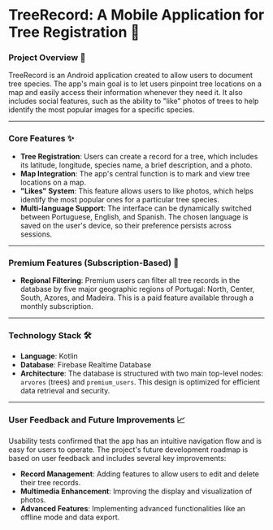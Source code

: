 # TreeRecord: A Mobile Application for Tree Registration 🌳

### Project Overview 📝
TreeRecord is an Android application created to allow users to document tree species. The app's main goal is to let users pinpoint tree locations on a map and easily access their information whenever they need it. It also includes social features, such as the ability to "like" photos of trees to help identify the most popular images for a specific species.

---

### Core Features ✨
* **Tree Registration**: Users can create a record for a tree, which includes its latitude, longitude, species name, a brief description, and a photo.
* **Map Integration**: The app's central function is to mark and view tree locations on a map.
* **"Likes" System**: This feature allows users to like photos, which helps identify the most popular ones for a particular tree species.
* **Multi-language Support**: The interface can be dynamically switched between Portuguese, English, and Spanish. The chosen language is saved on the user's device, so their preference persists across sessions.

---

### Premium Features (Subscription-Based) 💎
* **Regional Filtering**: Premium users can filter all tree records in the database by five major geographic regions of Portugal: North, Center, South, Azores, and Madeira. This is a paid feature available through a monthly subscription.

---

### Technology Stack 🛠️
* **Language**: Kotlin
* **Database**: Firebase Realtime Database
* **Architecture**: The database is structured with two main top-level nodes: `arvores` (trees) and `premium_users`. This design is optimized for efficient data retrieval and security.

---

### User Feedback and Future Improvements 📈
Usability tests confirmed that the app has an intuitive navigation flow and is easy for users to operate. The project's future development roadmap is based on user feedback and includes several key improvements:
* **Record Management**: Adding features to allow users to edit and delete their tree records.
* **Multimedia Enhancement**: Improving the display and visualization of photos.
* **Advanced Features**: Implementing advanced functionalities like an offline mode and data export.
